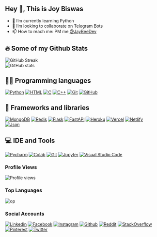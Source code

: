 ## Hey 👋, This is Joy Biswas

- 🌱 I’m currently learning Python 
- 👯 I’m looking to collaborate on Telegram Bots
- 📫 How to reach me: PM me [@JayBeeDev](https://t.me/JayBeeDev) 


<!---
joybiswas390/joybiswas390 is a ✨ special ✨ repository because its `README.md` (this file) appears on your GitHub profile.
You can click the Preview link to take a look at your changes.
--->


  
## 🔥 Some of my Github Stats

  
![GitHub Streak](https://github-readme-streak-stats.herokuapp.com?user=Terminalwarlord&theme=radical&hide_border=true)
</br>
![GitHub stats](https://github-readme-stats.vercel.app/api?username=TerminalWarlord&show_icons=true&theme=radical&hide_border=true)
</br>


## 👨‍💻 Programming languages

[![Python](https://img.shields.io/badge/Python-%2314354C?&style=for-the-badge&logoColor=white&logo=python)](https://www.python.org)
[![HTML](https://img.shields.io/badge/HTML-%23E34F26?&style=for-the-badge&logoColor=white&logo=html5)](https://html.spec.whatwg.org)
[![C](https://img.shields.io/badge/C-00599C?style=for-the-badge&logo=c&logoColor=white)](https://en.wikipedia.org/wiki/C_(programming_language))
[![C++](https://img.shields.io/badge/C%2B%2B-00599C?style=for-the-badge&logo=c%2B%2B&logoColor=white)](https://en.wikipedia.org/wiki/C%2B%2B)
[![Git](https://img.shields.io/badge/Git-F05032?&style=for-the-badge&logoColor=white&logo=git)](https://git-scm.com)
[![GitHub](https://img.shields.io/badge/GitHub-black?&style=for-the-badge&logo=github)](https://github.com)

## 🧰 Frameworks and libraries

[![MongoDB](https://img.shields.io/badge/MongoDB-%234ea94b?&style=for-the-badge&logoColor=white&logo=mongodb)](https://mongodb.com)
[![Redis](https://img.shields.io/badge/redis-%23DD0031.svg?&style=for-the-badge&logo=redis&logoColor=white)](redislabs.com)
[![Flask](https://img.shields.io/badge/Flask-black?&style=for-the-badge&logo=flask)](https://flask.palletsprojects.com)
[![FastAPI](https://img.shields.io/badge/FASTAPI-%234ea94b?&style=for-the-badge&logoColor=black&logo=fastapi)](https://fastapi.tiangolo.com)
[![Heroku](https://img.shields.io/badge/Heroku-%23430098?&style=for-the-badge&logoColor=white&logo=heroku)](https://heroku.com)
[![Vercel](https://img.shields.io/badge/Vercel-black?&style=for-the-badge&logoColor=white&logo=vercel)](https://vercel.com)
[![Netlify](https://img.shields.io/badge/Netlify-teal?&style=for-the-badge&logoColor=white&logo=netlify)](https://netlify.com)
[![Json](https://img.shields.io/badge/Json-grey?&style=for-the-badge&logoColor=white&logo=json)](https://json.org)

## 💻 IDE and Tools

<p>
    <a href="#"><img alt="Pycharm" src="https://img.shields.io/badge/pycharm-143?style=for-the-badge&logo=pycharm&logoColor=black&color=black&labelColor=green"></a>
    <a href="#"><img alt="Colab" src="https://img.shields.io/badge/Colab-F9AB00?style=for-the-badge&logo=googlecolab&color=525252"></a>
    <a href="#"><img alt="Git" src="https://img.shields.io/badge/Git-white?style=for-the-badge&logo=GIT&logoColor=#E57324"></a>
    <a href="#"><img alt="Jupyter" src="https://img.shields.io/badge/Jupyter-D14836?style=for-the-badge&logo=jupyter&logoColor=white"></a>
    <a href="#"><img alt="Visual Studio Code" src="https://img.shields.io/badge/Visual_Studio-5C2D91?style=for-the-badge&logo=visual%20studio&logoColor=white"></a>

</p>

### Profile Views
![Profile views](https://gpvc.arturio.dev/TerminalWarlord)
### Top Languages
![op](https://github-readme-stats.vercel.app/api/top-langs/?username=Terminalwarlord&theme=radical&layout=compact&langs_count=6&hide_border=true)
### Social Accounts
[![Linkedin](https://img.shields.io/badge/LinkedIn-0077B5?style=for-the-badge&logo=linkedin&logoColor=white)](https://www.linkedin.com/in/joybiswas389)
[![Facebook](https://img.shields.io/badge/Facebook-1877F2?style=for-the-badge&logo=facebook&logoColor=white)](https://www.facebook.com/joybiswas390)
[![Instagram](https://img.shields.io/badge/Instagram-E4405F?style=for-the-badge&logo=instagram&logoColor=white)](https://www.instagram.com/joybiswas389)
[![Github](https://img.shields.io/badge/GitHub-100000?style=for-the-badge&logo=github&logoColor=white)](https://github.com/TerminalWarlord)
[![Reddit](https://img.shields.io/badge/Reddit-FF4500?style=for-the-badge&logo=reddit&logoColor=white)](https://www.reddit.com/u/joybiswas389)
[![StackOverflow](https://img.shields.io/badge/Stack_Overflow-FE7A16?style=for-the-badge&logo=stack-overflow&logoColor=white)](https://stackoverflow.com/users/16010374/joy-biswas)
[![Pinterest](https://img.shields.io/badge/Pinterest-%23E60023.svg?&style=for-the-badge&logo=Pinterest&logoColor=white)](https://www.pinterest.com/joybiswas389)
[![Twitter](https://img.shields.io/badge/Twitter-1DA1F2?style=for-the-badge&logo=twitter&logoColor=white)](https://www.twitter.com/joybiswas389)

